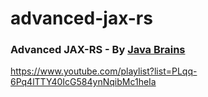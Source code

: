 # advanced-jax-rs

### Advanced JAX-RS - By [Java Brains](https://www.youtube.com/@Java.Brains)

https://www.youtube.com/playlist?list=PLqq-6Pq4lTTY40IcG584ynNqibMc1heIa
